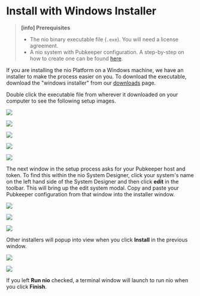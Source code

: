 # Install with Windows Installer

>**[info] Prerequisites**
>
>* The nio binary executable file (`.exe`). You will need a license agreement.
>* A nio system with Pubkeeper configuration. A step-by-step on how to create one can be found [here](/getting-started/in-the-cloud.html).

If you are installing the nio Platform on a Windows machine, we have an installer to make the process easier on you. To download the executable, download the "windows installer" from our [downloads](https://app.n.io/binaries/download) page.

Double click the executable file from wherever it downloaded on your computer to see the following setup images.

![](/img/installer/windows1.png)

![](/img/installer/windows2.png)

![](/img/installer/windows3.png)

![](/img/installer/windows4.png)

![](/img/installer/windows5.png)

The next window in the setup process asks for your Pubkeeper host and token. To find this within the nio System Designer, click your system's name on the left hand side of the System Designer and then click **edit** in the toolbar. This will bring up the edit system modal. Copy and paste your Pubkeeper configuration from that window into the installer window.

![](/img/installer/windows6.png)

![](/img/installer/windows7.png)

![](/img/installer/windows8.png)

Other installers will popup into view when you click **Install** in the previous window.

![](/img/installer/windows9.png)

![](/img/installer/windows10.png)

If you left **Run nio** checked, a terminal window will launch to run nio when you click **Finish**.

